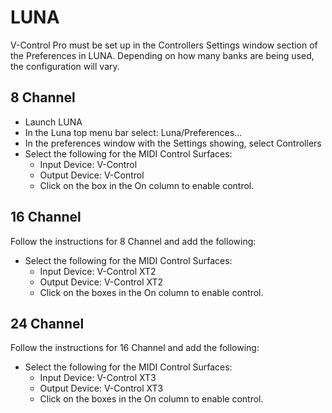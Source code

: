 # LUNA

V-Control Pro must be set up in the Controllers Settings window section of the Preferences in LUNA. Depending on how many banks are being used, the configuration will vary.

## 8 Channel

- Launch LUNA
- In the Luna top menu bar select: Luna/Preferences...
- In the preferences window with the Settings showing, select Controllers
- Select the following for the MIDI Control Surfaces:
    - Input Device: V-Control
    - Output Device: V-Control
    - Click on the box in the On column to enable control.

## 16 Channel

Follow the instructions for 8 Channel and add the following:

- Select the following for the MIDI Control Surfaces:
    - Input Device: V-Control XT2
    - Output Device: V-Control XT2
    - Click on the boxes in the On column to enable control.

## 24 Channel

Follow the instructions for 16 Channel and add the following:

- Select the following for the MIDI Control Surfaces:
    - Input Device: V-Control XT3
    - Output Device: V-Control XT3
    - Click on the boxes in the On column to enable control.

